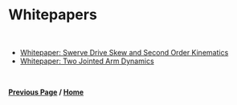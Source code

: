 # Whitepapers

<br>

- [Whitepaper: Swerve Drive Skew and Second Order Kinematics](https://www.chiefdelphi.com/t/whitepaper-swerve-drive-skew-and-second-order-kinematics/416964)
- [Whitepaper: Two Jointed Arm Dynamics](https://www.chiefdelphi.com/t/whitepaper-two-jointed-arm-dynamics/423060)

<br>

**[Previous Page](https://docs.lynkrobotics.org/) / [Home](https://docs.lynkrobotics.org/)**

<br>
